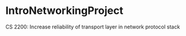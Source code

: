 # IntroNetworkingProject
CS 2200: Increase reliability of transport layer in network protocol stack
